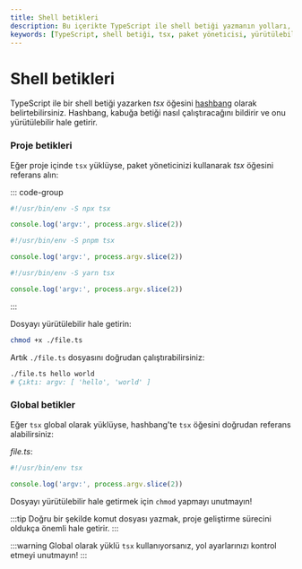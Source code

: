 ```yaml
---
title: Shell betikleri
description: Bu içerikte TypeScript ile shell betiği yazmanın yolları, projet ve global betikler üzerine bilgiler yer almaktadır. Kullanım örnekleri ve dikkat edilmesi gereken noktalar bulunmaktadır.
keywords: [TypeScript, shell betiği, tsx, paket yöneticisi, yürütülebilir dosya]
---
```


# Shell betikleri

TypeScript ile bir shell betiği yazarken _tsx_ öğesini [hashbang](https://bash.cyberciti.biz/guide/Shebang) olarak belirtebilirsiniz. Hashbang, kabuğa betiği nasıl çalıştıracağını bildirir ve onu yürütülebilir hale getirir.

### Proje betikleri

Eğer proje içinde `tsx` yüklüyse, paket yöneticinizi kullanarak _tsx_ öğesini referans alın:

::: code-group
```ts [npm]
#!/usr/bin/env -S npx tsx

console.log('argv:', process.argv.slice(2))
```

```ts [pnpm]
#!/usr/bin/env -S pnpm tsx

console.log('argv:', process.argv.slice(2))
```

```ts [yarn]
#!/usr/bin/env -S yarn tsx

console.log('argv:', process.argv.slice(2))
```
:::

Dosyayı yürütülebilir hale getirin:

```sh
chmod +x ./file.ts
```

Artık `./file.ts` dosyasını doğrudan çalıştırabilirsiniz:

```sh
./file.ts hello world
# Çıktı: argv: [ 'hello', 'world' ]
```

### Global betikler

Eğer `tsx` global olarak yüklüyse, hashbang'te `tsx` öğesini doğrudan referans alabilirsiniz:

_file.ts_:

```ts
#!/usr/bin/env tsx

console.log('argv:', process.argv.slice(2))
```

Dosyayı yürütülebilir hale getirmek için `chmod` yapmayı unutmayın!

:::tip
Doğru bir şekilde komut dosyası yazmak, proje geliştirme sürecini oldukça önemli hale getirir.
:::

:::warning
Global olarak yüklü `tsx` kullanıyorsanız, yol ayarlarınızı kontrol etmeyi unutmayın!
:::